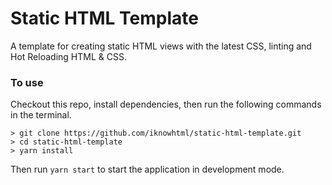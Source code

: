 # Static HTML Template
A template for creating static HTML views with the latest CSS, linting and Hot Reloading HTML & CSS.

### To use
Checkout this repo, install dependencies, then run the following commands in the terminal.

```
> git clone https://github.com/iknowhtml/static-html-template.git
> cd static-html-template
> yarn install
```
Then run `yarn start` to start the application in development mode.
